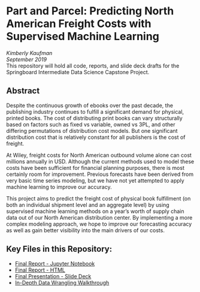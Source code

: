 # Part and Parcel: Predicting North American Freight Costs with Supervised Machine Learning
*Kimberly Kaufman*  
*September 2019*   
This repository will hold all code, reports, and slide deck drafts for the Springboard Intermediate Data Science Capstone Project.

## Abstract
Despite the continuous growth of ebooks over the past decade, the publishing industry continues to fulfill a significant demand for physical, printed books. The cost of distributing print books can vary structurally based on factors such as fixed vs variable, owned vs 3PL, and other differing permutations of distribution cost models. But one significant distribution cost that is relatively constant for all publishers is the cost of freight.

At Wiley, freight costs for North American outbound volume alone can cost millions annually in USD. Although the current methods used to model these costs have been sufficient for financial planning purposes, there is most certainly room for improvement. Previous forecasts have been derived from very basic time series modeling, but we have not yet attempted to apply machine learning to improve our accuracy.

This project aims to predict the freight cost of physical book fulfillment (on both an individual shipment level and an aggregate level) by using supervised machine learning methods on a year’s worth of supply chain data out of our North American distribution center. By implementing a more complex modeling approach, we hope to improve our forecasting accuracy as well as gain better visibility into the main drivers of our costs.

## Key Files in this Repository:

+ <a href="https://github.com/kaufkauf/Capstone-Project-Intermediate/blob/master/CapstoneProjectv3%20-%20Final%20Report.ipynb">Final Report - Jupyter Notebook</a>
+ <a href="https://github.com/kaufkauf/Capstone-Project-Intermediate/blob/master/CapstoneProjectv3%20-%20Final%20Report.html">Final Report - HTML</a>
+ <a href="https://github.com/kaufkauf/Capstone-Project-Intermediate/blob/master/CapstoneProjectv3%20-%20Final%20Presentation.pptx">Final Presentation - Slide Deck</a>
+ <a href="https://github.com/kaufkauf/Capstone-Project-Intermediate/blob/master/CapstoneProjectv3%20-%20Data%20Wrangling.ipynb">In-Depth Data Wrangling Walkthrough</a>
